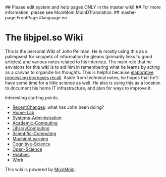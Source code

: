  \#\# Please edit system and help pages ONLY in the master wiki! \#\# For more information, please see MoinMoin:MoinDTranslation. \#\# master-page:FrontPage \#language en

The libjpel.so Wiki
===================

This is the personal Wiki of John Pellman. He is mostly using this as a palimpsest for snippets of information he gleans (primarily links to good articles) and various notes related to his interests. The main role that he envisions for this wiki is to aid him in remembering what he learns by acting as a canvas to organize his thoughts. This is helpful because [elaborative processing increases recall](Memory). Aside from technical notes, he hopes that he'll have some time for a little science as well. He also is using this as a location to document his home IT infrastructure, and plan for ways to improve it.

Interesting starting points:

-   [RecentChanges](RecentChanges): what has John been doing?
-   [Home-Lab](Home-Lab)
-   [Systems-Administration](Systems-Administration)
-   [Academic-Computing](Academic-Computing)
-   [LibraryComputing](LibraryComputing)
-   [Scientific-Computing](Scientific-Computing)
-   [MachineLearning](MachineLearning)
-   [Cognitive-Science](Cognitive-Science)
-   [Open-Science](Open-Science)
-   [Hobbies](Hobbies)
-   [Work](Work)

This wiki is powered by [MoinMoin](htt/moinmo.).
